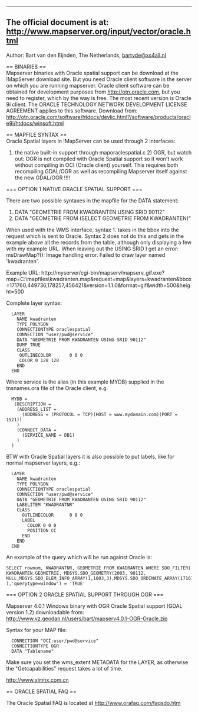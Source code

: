 ----                                                                                                                                                                                                                                                                                                                                                                                                                                                                                                                                                                                     
The official document is at: http://www.mapserver.org/input/vector/oracle.html                                                                                                                                                                                                                                                                                                                                                                                                                                                                                                           
----                                                                                                                                                                                                                                                                                                                                                                                                                                                                                                                                                                                     
                                                                                                                                                                                                                                                                                                                                                                                                                                                                                                                                                                                         
Author: Bart van den Eijnden, The Netherlands, bartvde@xs4all.nl                                                                                                                                                                                                                                                                                                                                                                                                                                                                                                                         
                                                                                                                                                                                                                                                                                                                                                                                                                                                                                                                                                                                         
== BINARIES ==                                                                                                                                                                                                                                                                                                                                                                                                                                                                                                                                                                           
Mapserver binaries with Oracle spatial support can be download at the !MapServer download site. But you need Oracle client software in the server on which you are running mapserver. Oracle client software can be obtained for development purposes from http://otn.oracle.com, but you need to register, which by the way is free. The most recent version is Oracle 9i client. The ORACLE TECHNOLOGY NETWORK DEVELOPMENT LICENSE AGREEMENT applies to this software. Download from: http://otn.oracle.com/software/htdocs/devlic.html?/software/products/oracle9i/htdocs/winsoft.html
                                                                                                                                                                                                                                                                                                                                                                                                                                                                                                                                                                                         
== MAPFILE SYNTAX ==                                                                                                                                                                                                                                                                                                                                                                                                                                                                                                                                                                     
Oracle Spatial layers in !MapServer can be used through 2 interfaces:                                                                                                                                                                                                                                                                                                                                                                                                                                                                                                                    
                                                                                                                                                                                                                                                                                                                                                                                                                                                                                                                                                                                         
1) the native built-in support through maporaclespatial.c 2) OGR, but watch out: OGR is not compiled with Oracle Spatial support so it won't work without compiling in OCI (Oracle client) yourself. This requires both recompiling GDAL/OGR as well as recompiling Mapserver itself against the new GDAL/OGR !!!!                                                                                                                                                                                                                                                                       
                                                                                                                                                                                                                                                                                                                                                                                                                                                                                                                                                                                         
=== OPTION 1 NATIVE ORACLE SPATIAL SUPPORT ===                                                                                                                                                                                                                                                                                                                                                                                                                                                                                                                                           
                                                                                                                                                                                                                                                                                                                                                                                                                                                                                                                                                                                         
There are two possible syntaxes in the mapfile for the DATA statement:                                                                                                                                                                                                                                                                                                                                                                                                                                                                                                                   
                                                                                                                                                                                                                                                                                                                                                                                                                                                                                                                                                                                         
   1. DATA "GEOMETRIE FROM KWADRANTEN USING SRID 90112"                                                                                                                                                                                                                                                                                                                                                                                                                                                                                                                                  
   2. DATA "GEOMETRIE FROM (SELECT GEOMETRIE FROM KWADRANTEN)"                                                                                                                                                                                                                                                                                                                                                                                                                                                                                                                           
                                                                                                                                                                                                                                                                                                                                                                                                                                                                                                                                                                                         
When used with the WMS interface, syntax 1. takes in the bbox into the request which is sent to Oracle. Syntax 2 does not do this and gets in the example above all the records from the table, although only displaying a few with my example URL. When leaving out the USING SRID I get an error: msDrawMap?(): Image handling error. Failed to draw layer named 'kwadranten'.                                                                                                                                                                                                         
                                                                                                                                                                                                                                                                                                                                                                                                                                                                                                                                                                                         
Example URL: http://myserver/cgi-bin/mapserv/mapserv_gif.exe?map=C:\mapfiles\kwadranten.map&request=map&layers=kwadranten&bbox=171760,449736,178257,456421&version=1.1.0&format=gif&width=500&height=500                                                                                                                                                                                                                                                                                                                                                                                 
                                                                                                                                                                                                                                                                                                                                                                                                                                                                                                                                                                                         
Complete layer syntax:                                                                                                                                                                                                                                                                                                                                                                                                                                                                                                                                                                   

```                                                                                                                                                                                                                                                                                                                                                                                                                                                                                                                                                                                      
  LAYER                                                                                                                                                                                                                                                                                                                                                                                                                                                                                                                                                                                  
    NAME kwadranten                                                                                                                                                                                                                                                                                                                                                                                                                                                                                                                                                                      
    TYPE POLYGON                                                                                                                                                                                                                                                                                                                                                                                                                                                                                                                                                                         
    CONNECTIONTYPE oraclespatial                                                                                                                                                                                                                                                                                                                                                                                                                                                                                                                                                         
    CONNECTION "user/pwd@service"                                                                                                                                                                                                                                                                                                                                                                                                                                                                                                                                                        
    DATA "GEOMETRIE FROM KWADRANTEN USING SRID 90112"                                                                                                                                                                                                                                                                                                                                                                                                                                                                                                                                    
    DUMP TRUE                                                                                                                                                                                                                                                                                                                                                                                                                                                                                                                                                                            
    CLASS                                                                                                                                                                                                                                                                                                                                                                                                                                                                                                                                                                                
     OUTLINECOLOR       0 0 0                                                                                                                                                                                                                                                                                                                                                                                                                                                                                                                                                            
     COLOR 0 128 128                                                                                                                                                                                                                                                                                                                                                                                                                                                                                                                                                                     
    END                                                                                                                                                                                                                                                                                                                                                                                                                                                                                                                                                                                  
  END                                                                                                                                                                                                                                                                                                                                                                                                                                                                                                                                                                                    
```                                                                                                                                                                                                                                                                                                                                                                                                                                                                                                                                                                                      
Where service is the alias (in this example MYDB) supplied in the tnsnames.ora file of the Oracle client, e.g.                                                                                                                                                                                                                                                                                                                                                                                                                                                                           

```                                                                                                                                                                                                                                                                                                                                                                                                                                                                                                                                                                                      
  MYDB =                                                                                                                                                                                                                                                                                                                                                                                                                                                                                                                                                                                 
   (DESCRIPTION =                                                                                                                                                                                                                                                                                                                                                                                                                                                                                                                                                                        
    (ADDRESS_LIST =                                                                                                                                                                                                                                                                                                                                                                                                                                                                                                                                                                      
      (ADDRESS = (PROTOCOL = TCP)(HOST = www.mydomain.com)(PORT = 1521))                                                                                                                                                                                                                                                                                                                                                                                                                                                                                                                 
    )                                                                                                                                                                                                                                                                                                                                                                                                                                                                                                                                                                                    
    (CONNECT_DATA =                                                                                                                                                                                                                                                                                                                                                                                                                                                                                                                                                                      
      (SERVICE_NAME = DB1)                                                                                                                                                                                                                                                                                                                                                                                                                                                                                                                                                               
    )                                                                                                                                                                                                                                                                                                                                                                                                                                                                                                                                                                                    
  )                                                                                                                                                                                                                                                                                                                                                                                                                                                                                                                                                                                      
```                                                                                                                                                                                                                                                                                                                                                                                                                                                                                                                                                                                      
BTW with Oracle Spatial layers it is also possible to put labels, like for normal mapserver layers, e.g.:                                                                                                                                                                                                                                                                                                                                                                                                                                                                                

```                                                                                                                                                                                                                                                                                                                                                                                                                                                                                                                                                                                      
  LAYER                                                                                                                                                                                                                                                                                                                                                                                                                                                                                                                                                                                  
    NAME kwadranten                                                                                                                                                                                                                                                                                                                                                                                                                                                                                                                                                                      
    TYPE POLYGON                                                                                                                                                                                                                                                                                                                                                                                                                                                                                                                                                                         
    CONNECTIONTYPE oraclespatial                                                                                                                                                                                                                                                                                                                                                                                                                                                                                                                                                         
    CONNECTION "user/pwd@service"                                                                                                                                                                                                                                                                                                                                                                                                                                                                                                                                                        
    DATA "GEOMETRIE FROM KWADRANTEN USING SRID 90112"                                                                                                                                                                                                                                                                                                                                                                                                                                                                                                                                    
    LABELITEM "KWADRANTNR"                                                                                                                                                                                                                                                                                                                                                                                                                                                                                                                                                               
    CLASS                                                                                                                                                                                                                                                                                                                                                                                                                                                                                                                                                                                
      OUTLINECOLOR      0 0 0                                                                                                                                                                                                                                                                                                                                                                                                                                                                                                                                                            
      LABEL                                                                                                                                                                                                                                                                                                                                                                                                                                                                                                                                                                              
        COLOR 0 0 0                                                                                                                                                                                                                                                                                                                                                                                                                                                                                                                                                                      
        POSITION CC                                                                                                                                                                                                                                                                                                                                                                                                                                                                                                                                                                      
      END                                                                                                                                                                                                                                                                                                                                                                                                                                                                                                                                                                                
    END                                                                                                                                                                                                                                                                                                                                                                                                                                                                                                                                                                                  
  END                                                                                                                                                                                                                                                                                                                                                                                                                                                                                                                                                                                    
```                                                                                                                                                                                                                                                                                                                                                                                                                                                                                                                                                                                      
An example of the query which will be run against Oracle is:                                                                                                                                                                                                                                                                                                                                                                                                                                                                                                                             

```                                                                                                                                                                                                                                                                                                                                                                                                                                                                                                                                                                                      
SELECT rownum, KWADRANTNR, GEOMETRIE FROM KWADRANTEN WHERE SDO_FILTER( KWADRANTEN.GEOMETRIE, MDSYS.SDO_GEOMETRY(2003, 90112, NULL,MDSYS.SDO_ELEM_INFO_ARRAY(1,1003,3),MDSYS.SDO_ORDINATE_ARRAY(171673.094,449742.685,178343.906,456414.315) ),'querytype=window') = 'TRUE'                                                                                                                                                                                                                                                                                                               
```                                                                                                                                                                                                                                                                                                                                                                                                                                                                                                                                                                                      
=== OPTION 2 ORACLE SPATIAL SUPPORT THROUGH OGR ===                                                                                                                                                                                                                                                                                                                                                                                                                                                                                                                                      
                                                                                                                                                                                                                                                                                                                                                                                                                                                                                                                                                                                         
Mapserver 4.0.1 Windows binary with OGR Oracle Spatial support (GDAL version 1.2) downloadable from: http://www.vz.geodan.nl/users/bart/mapserv4.0.1-OGR-Oracle.zip                                                                                                                                                                                                                                                                                                                                                                                                                      
                                                                                                                                                                                                                                                                                                                                                                                                                                                                                                                                                                                         
Syntax for your MAP file:                                                                                                                                                                                                                                                                                                                                                                                                                                                                                                                                                                

```                                                                                                                                                                                                                                                                                                                                                                                                                                                                                                                                                                                      
  CONNECTION "OCI:user/pwd@service"                                                                                                                                                                                                                                                                                                                                                                                                                                                                                                                                                      
  CONNECTIONTYPE OGR                                                                                                                                                                                                                                                                                                                                                                                                                                                                                                                                                                     
  DATA "Tablename"                                                                                                                                                                                                                                                                                                                                                                                                                                                                                                                                                                       
```                                                                                                                                                                                                                                                                                                                                                                                                                                                                                                                                                                                      
Make sure you set the wms_extent METADATA for the LAYER, as otherwise the "Getcapabilities" request takes a lot of time.                                                                                                                                                                                                                                                                                                                                                                                                                                                                 
                                                                                                                                                                                                                                                                                                                                                                                                                                                                                                                                                                                         
http://www.xlmhx.com.cn                                                                                                                                                                                                                                                                                                                                                                                                                                                                                                                                                                  
                                                                                                                                                                                                                                                                                                                                                                                                                                                                                                                                                                                         
== ORACLE SPATIAL FAQ ==                                                                                                                                                                                                                                                                                                                                                                                                                                                                                                                                                                 
                                                                                                                                                                                                                                                                                                                                                                                                                                                                                                                                                                                         
The Oracle Spatial FAQ is located at http://www.orafaq.com/faqsdo.htm
